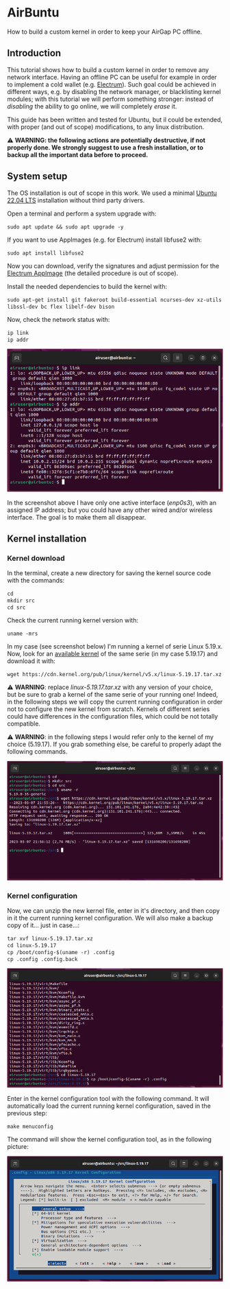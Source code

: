 # AirBuntu
How to build a custom kernel in order to keep your AirGap PC offline.

## Introduction
This tutorial shows how to build a custom kernel in order to remove any network interface.
Having an offline PC can be useful for example in order to implement a cold wallet (e.g. [Electrum](https://electrum.org)). Such goal could be achieved in different ways, e.g. by disabling the network manager, or blacklisting kernel modules; with this tutorial we will perform something stronger: instead of _disabling_ the ability to go online, we will completely _erase_ it.

This guide has been written and tested for Ubuntu, but il could be extended, with proper (and out of scope) modifications, to any linux distribution.

:warning: **WARNING: the following actions are potentially destructive, if not properly done. We strongly suggest to use a fresh installation, or to backup all the important data before to proceed.**


## System setup
The OS installation is out of scope in this work. We used a minimal [Ubuntu 22.04 LTS](https://ubuntu.com/#download) installation without third party drivers.

Open a terminal and perform a system upgrade with:

```
sudo apt update && sudo apt upgrade -y
```

If you want to use AppImages (e.g. for Electrum) install libfuse2 with:

```
sudo apt install libfuse2
```

Now you can download, verify the signatures and adjust permission for the [Electrum AppImage](https://download.electrum.org/4.3.4/electrum-4.3.4-x86_64.AppImage) (the detailed procedure is out of scope).

Install the needed dependencies to build the kernel with:

```
sudo apt-get install git fakeroot build-essential ncurses-dev xz-utils libssl-dev bc flex libelf-dev bison
```

Now, check the network status with:

```
ip link
ip addr
```

![screenshot](/screenshots/network_status_start.png?raw=true)

In the screenshot above I have only one active interface (_enp0s3_), with an assigned IP address; but you could have any other wired and/or wireless interface. The goal is to make them all disappear.

## Kernel installation
### Kernel download
In the terminal, create a new directory for saving the kernel source code with the commands:

```
cd
mkdir src
cd src
```

Check the current running kernel version with:

```
uname -mrs
```

In my case (see screenshot below) I'm running a kernel of serie Linux 5.19.x.<br/>
Now, look for an [available kernel](https://cdn.kernel.org/pub/linux/kernel/v5.x) of the same serie (in my case 5.19.17) and download it with:

```
wget https://cdn.kernel.org/pub/linux/kernel/v5.x/linux-5.19.17.tar.xz
```

:warning: **WARNING**: replace _linux-5.19.17.tar.xz_ with any version of your choice, but be sure to grab a kernel of the same serie of your running one! Indeed, in the following steps we will copy the current running configuration in order not to configure the new kernel from scratch. Kernels of different series could have differences in the configuration files, which could be not totally compatible.

:warning: **WARNING**: in the following steps I would refer only to the kernel of my choice (5.19.17). If you grab something else, be careful to properly adapt the following commands.

![screenshot](/screenshots/kernel_download.png?raw=true)

### Kernel configuration
Now, we can unzip the new kernel file, enter in it's directory, and then copy in it the current running kernel configuration. We will also make a backup copy of it... just in case...:

```
tar xvf linux-5.19.17.tar.xz
cd linux-5.19.17
cp /boot/config-$(uname -r) .config
cp .config .config.back
```

![screenshot](/screenshots/config_copy.png?raw=true)

Enter in the kernel configuration tool with the following command. It will automatically load the current running kernel configuration, saved in the previous step:

```
make menuconfig
```

The command will show the kernel configuration tool, as in the following picture:


![screenshot](/screenshots/config_edit.png?raw=true)
